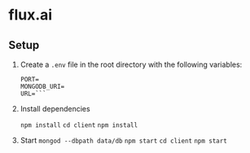 # flux.ai

## Setup

1. Create a `.env` file in the root directory with the following variables:

   ```plaintext
   PORT=
   MONGODB_URI=
   URL=```

2. Install dependencies

    `npm install`
    `cd client`
    `npm install`

3. Start 
    `mongod --dbpath data/db`
    `npm start`
    `cd client`
    `npm start`
